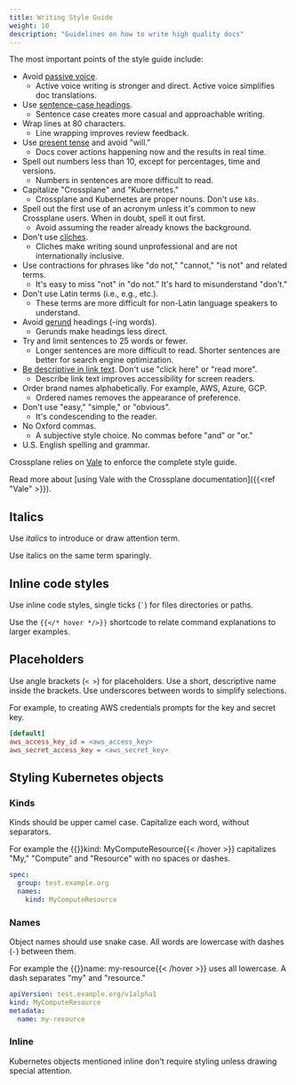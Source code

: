 ```yaml
---
title: Writing Style Guide
weight: 10
description: "Guidelines on how to write high quality docs"
---
```


The most important points of the style guide include:

<!-- vale off -->
* Avoid [passive voice](https://www.grammarly.com/blog/passive-voice/). 
  * Active voice writing is stronger and direct. Active voice simplifies doc translations.
* Use [sentence-case headings](https://apastyle.apa.org/style-grammar-guidelines/capitalization/sentence-case).
  * Sentence case creates more casual and approachable writing.
* Wrap lines at 80 characters.
  * Line wrapping improves review feedback.
* Use [present tense](https://www.grammarly.com/blog/simple-present/) and avoid "will."
  * Docs cover actions happening now and the results in real time.
* Spell out numbers less than 10, except for percentages, time and versions.
  * Numbers in sentences are more difficult to read.
* Capitalize "Crossplane" and "Kubernetes."
  * Crossplane and Kubernetes are proper nouns. Don't use `k8s`.
* Spell out the first use of an acronym unless it's common to new Crossplane
users. When in doubt, spell it out first.
  * Avoid assuming the reader already knows the background.
* Don't use [cliches](https://www.topcreativewritingcourses.com/blog/common-cliches-in-writing-and-how-to-avoid-them).
  * Cliches make writing sound unprofessional and are not internationally inclusive. 
* Use contractions for phrases like "do not," "cannot," "is not" and related terms.
  * It's easy to miss "not" in "do not." It's hard to misunderstand "don't."
* Don't use Latin terms (i.e., e.g., etc.).
  * These terms are more difficult for non-Latin language speakers to
    understand. 
* Avoid [gerund](https://owl.purdue.edu/owl/general_writing/mechanics/gerunds_participles_and_infinitives/index.html) headings (-ing words).
  * Gerunds make headings less direct. 
* Try and limit sentences to 25 words or fewer.
  * Longer sentences are more difficult to read. Shorter sentences are better
    for search engine optimization.
* [Be descriptive in link text](https://usability.yale.edu/web-accessibility/articles/links#link-text). Don't use "click here" or "read more".
  * Describe link text improves accessibility for screen readers.
* Order brand names alphabetically. For example, AWS, Azure, GCP.
  * Ordered names removes the appearance of preference.
* Don't use "easy," "simple," or "obvious".
  * It's condescending to the reader.
* No Oxford commas.
  * A subjective style choice. No commas before "and" or "or."
* U.S. English spelling and grammar.
<!-- vale on -->

Crossplane relies on [Vale](https://github.com/errata-ai/vale) to enforce the
complete style guide. 

Read more about [using Vale with the Crossplane
documentation]({{<ref "Vale" >}}).

## Italics

Use _italics_ to introduce or draw attention term. 

Use italics on the same term sparingly.


## Inline code styles

Use inline code styles, single ticks (`` ` ``) for files directories or paths. 

Use the `{{</* hover */>}}` shortcode to relate command explanations to larger examples. 

## Placeholders

Use angle brackets (`< >`) for placeholders. Use a short, descriptive name
inside the brackets. Use underscores between words to simplify selections.

For example, to creating AWS credentials prompts for the key and secret key. 

```ini {copy-lines="all"}
[default]
aws_access_key_id = <aws_access_key>
aws_secret_access_key = <aws_secret_key>
```
## Styling Kubernetes objects

### Kinds

Kinds should be upper camel case. Capitalize each word, without separators. 

<!-- vale Google.FirstPerson = NO -->
<!-- ignore "My" -->
For example the 
{{<hover label="kind" line="4" >}}kind: MyComputeResource{{< /hover >}} 
capitalizes "My," "Compute" and "Resource" with no spaces or dashes.
<!-- vale Google.FirstPerson = YES -->

```yaml {label="kind"}
spec:
  group: test.example.org
  names:
    kind: MyComputeResource
```

### Names

Object names should use snake case. All words are lowercase with dashes (`-`)
between them.

<!-- vale Google.FirstPerson = NO -->
<!-- ignore "My" -->
For example the 
{{<hover label="kind" line="4" >}}name: my-resource{{< /hover >}} 
uses all lowercase. A dash separates "my" and "resource."
<!-- vale Google.FirstPerson = YES -->

```yaml {label="name"}
apiVersion: test.example.org/v1alpha1
kind: MyComputeResource
metadata:
  name: my-resource
```

### Inline

Kubernetes objects mentioned inline don't require styling unless drawing special
attention. 